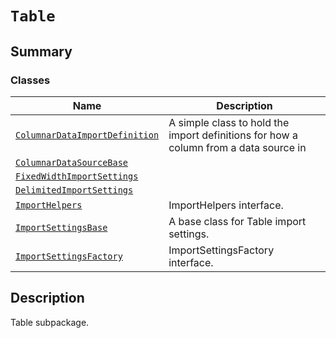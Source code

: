 <!-- vale off -->

<a id="module-ansys.mechanical.stubs.v241.Ansys.Mechanical.Table"></a>

<a id="table"></a>

# `Table`

<a id="summary"></a>

## Summary

### Classes

| Name | Description |
|-----------------------------------------------------------------------------------------------------------------------------------------------------|----------------------------------------------------------------------------------------|
| [`ColumnarDataImportDefinition`](ColumnarDataImportDefinition.md#ansys.mechanical.stubs.v241.Ansys.Mechanical.Table.ColumnarDataImportDefinition)   | A simple class to hold the import definitions for how a column from a data source in   |
| [`ColumnarDataSourceBase`](ColumnarDataSourceBase.md#ansys.mechanical.stubs.v241.Ansys.Mechanical.Table.ColumnarDataSourceBase)                     |                                                                                        |
| [`FixedWidthImportSettings`](FixedWidthImportSettings.md#ansys.mechanical.stubs.v241.Ansys.Mechanical.Table.FixedWidthImportSettings)               |                                                                                        |
| [`DelimitedImportSettings`](DelimitedImportSettings.md#ansys.mechanical.stubs.v241.Ansys.Mechanical.Table.DelimitedImportSettings)                  |                                                                                        |
| [`ImportHelpers`](ImportHelpers.md#ansys.mechanical.stubs.v241.Ansys.Mechanical.Table.ImportHelpers)                                                | ImportHelpers interface.                                                               |
| [`ImportSettingsBase`](ImportSettingsBase.md#ansys.mechanical.stubs.v241.Ansys.Mechanical.Table.ImportSettingsBase)                                 | A base class for Table import settings.                                                |
| [`ImportSettingsFactory`](ImportSettingsFactory.md#ansys.mechanical.stubs.v241.Ansys.Mechanical.Table.ImportSettingsFactory)                        | ImportSettingsFactory interface.                                                       |

<a id="description"></a>

## Description

Table subpackage.

<!-- !! processed by numpydoc !! -->
<!-- vale on -->
